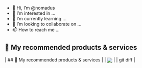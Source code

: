 - 👋 Hi, I’m @nomadus
- 👀 I’m interested in ...
- 🌱 I’m currently learning ...
- 💞️ I’m looking to collaborate on ...
- 📫 How to reach me ...

<!---
nomadus/nomadus is a ✨ special ✨ repository because its `README.md` (this file) appears on your GitHub profile.
You can click the Preview link to take a look at your changes.
--->

## 🚀 My recommended products & services
| ## 🚀 My recommended products & services |
| <img align="center" src="https://omnipost.biz/api/posts/?accountName=nnurmano&type=products"/> | 
| git diff |
